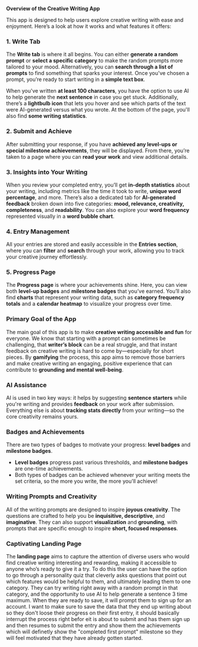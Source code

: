 **Overview of the Creative Writing App**

This app is designed to help users explore creative writing with ease and enjoyment. Here’s a look at how it works and what features it offers:

### 1. Write Tab

The **Write tab** is where it all begins. You can either **generate a random prompt** or **select a specific category** to make the random prompts more tailored to your mood. Alternatively, you can **search through a list of prompts** to find something that sparks your interest. Once you've chosen a prompt, you’re ready to start writing in a **simple text box**.

When you've written **at least 100 characters**, you have the option to use AI to help generate the **next sentence** in case you get stuck. Additionally, there’s a **lightbulb icon** that lets you hover and see which parts of the text were AI-generated versus what you wrote. At the bottom of the page, you'll also find **some writing statistics**.

### 2. Submit and Achieve

After submitting your response, if you have **achieved any level-ups or special milestone achievements**, they will be displayed. From there, you’re taken to a page where you can **read your work** and view additional details.

### 3. Insights into Your Writing

When you review your completed entry, you’ll get **in-depth statistics** about your writing, including metrics like the time it took to write, **unique word percentage**, and more. There’s also a dedicated tab for **AI-generated feedback** broken down into five categories: **mood, relevance, creativity, completeness**, and **readability**. You can also explore your **word frequency** represented visually in a **word bubble chart**.

### 4. Entry Management

All your entries are stored and easily accessible in the **Entries section**, where you can **filter** and **search** through your work, allowing you to track your creative journey effortlessly.

### 5. Progress Page

The **Progress page** is where your achievements shine. Here, you can view both **level-up badges** and **milestone badges** that you’ve earned. You’ll also find **charts** that represent your writing data, such as **category frequency totals** and a **calendar heatmap** to visualize your progress over time.

### Primary Goal of the App

The main goal of this app is to make **creative writing accessible and fun** for everyone. We know that starting with a prompt can sometimes be challenging, that **writer’s block** can be a real struggle, and that instant feedback on creative writing is hard to come by—especially for short pieces. By **gamifying** the process, this app aims to remove those barriers and make creative writing an engaging, positive experience that can contribute to **grounding and mental well-being**.

### AI Assistance

AI is used in two key ways: it helps by suggesting **sentence starters** while you're writing and provides **feedback** on your work after submission. Everything else is about **tracking stats directly** from your writing—so the core creativity remains yours.

### Badges and Achievements

There are two types of badges to motivate your progress: **level badges** and **milestone badges**.

- **Level badges** progress past various thresholds, and **milestone badges** are one-time achievements.
- Both types of badges can be achieved whenever your writing meets the set criteria, so the more you write, the more you'll achieve!

### Writing Prompts and Creativity

All of the writing prompts are designed to inspire **joyous creativity**. The questions are crafted to help you be **inquisitive, descriptive**, and **imaginative**. They can also support **visualization** and **grounding**, with prompts that are specific enough to inspire **short, focused responses**.

### Captivating Landing Page

The **landing page** aims to capture the attention of diverse users who would find creative writing interesting and rewarding, making it accessible to anyone who’s ready to give it a try. To do this the user can have the option to go through a personality quiz that cleverly asks questions that point out which features would be helpful to them, and ultimately leading them to one category. They can try writing right away with a random prompt in that category, and the opportunity to use AI to help generate a sentence 3 time maximum. When they are ready to save, it will prompt them to sign up for an account. I want to make sure to save the data that they end up writing about so they don't loose their progress on their first entry, it should basically interrupt the process right befor eit is about to submit and has them sign up and then resumes to submit the entry and show them the achievements which will definetly show the "completed first prompt" milestone so they will feel motivated that they have already gotten started.
